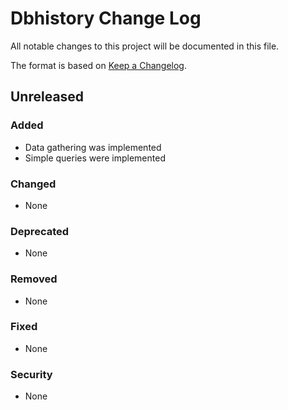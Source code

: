 # Dbhistory Change Log

All notable changes to this project will be documented in this file.

The format is based on [Keep a Changelog](http://keepachangelog.com/).

## Unreleased

### Added

- Data gathering was implemented
- Simple queries were implemented

### Changed

- None

### Deprecated

- None

### Removed

- None

### Fixed

- None

### Security

- None
